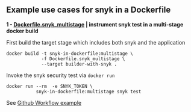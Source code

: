 ## Example use cases for snyk in a Dockerfile

__1 - [Dockerfile.snyk_multistage](Dockerfile.snyk_multistage) | instrument snyk test in a multi-stage docker build__

First build the target stage which includes both snyk and the application
```
docker build -t snyk-in-dockerfile:multistage \
             -f Dockerfile.snyk_multistage \
             --target builder-with-snyk .
```
Invoke the snyk security test via `docker run`
```
docker run --rm  -e SNYK_TOKEN \
           snyk-in-dockerfile:multistage snyk test
```

See [Github Workflow example](https://github.com/snyk-playground/snyk-in-dockerfile-examples/actions/workflows/snyk_multistage.yml)
